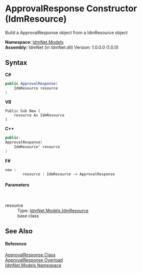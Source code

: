 # ApprovalResponse Constructor (IdmResource)
 

Build a ApprovalResponse object from a IdmResource object

**Namespace:**&nbsp;<a href="N_IdmNet_Models">IdmNet.Models</a><br />**Assembly:**&nbsp;IdmNet (in IdmNet.dll) Version: 1.0.0.0 (1.0.0)

## Syntax

**C#**<br />
``` C#
public ApprovalResponse(
	IdmResource resource
)
```

**VB**<br />
``` VB
Public Sub New ( 
	resource As IdmResource
)
```

**C++**<br />
``` C++
public:
ApprovalResponse(
	IdmResource^ resource
)
```

**F#**<br />
``` F#
new : 
        resource : IdmResource -> ApprovalResponse
```


#### Parameters
&nbsp;<dl><dt>resource</dt><dd>Type: <a href="T_IdmNet_Models_IdmResource">IdmNet.Models.IdmResource</a><br />base class</dd></dl>

## See Also


#### Reference
<a href="T_IdmNet_Models_ApprovalResponse">ApprovalResponse Class</a><br /><a href="Overload_IdmNet_Models_ApprovalResponse__ctor">ApprovalResponse Overload</a><br /><a href="N_IdmNet_Models">IdmNet.Models Namespace</a><br />